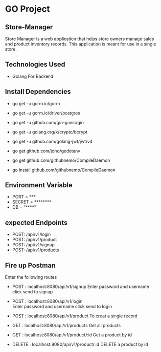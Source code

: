 # GO Project

## Store-Manager
Store Manager is a web application that helps store owners manage sales and product inventory records. This application is meant for use in a single store.

## Technologies Used

   - Golang For Backend


## Install Dependencies
- go get -u gorm.io/gorm

- go get -u gorm.io/driver/postgres

- go get -u github.com/gin-gonic/gin

- go get -u golang.org/x/crypto/bcrypt

- go get -u github.com/golang-jwt/jwt/v4

- go get github.com/joho/godotenv

- go get github.com/githubnemo/CompileDaemon

- go install github.com/githubnemo/CompileDaemon


## Environment Variable
- PORT = ***
- SECRET = ********
- DB = "****"


## expected Endpoints
  - POST: /api/v1/login
  - POST: /api/v1/product
  - POST: /api/v1/signup
  - POST: /api/v1/products

## Fire up Postman
  Enter the following routes
  - POST : localhost:8080/api/v1/signup 
        Enter password and username click send to signup

 - POST : localhost:8080/api/v1/login  
        Enter password and username click send to login 

 - POST : localhost:8080/api/v1/product
        To creat a single record

 - GET : localhost:8080/api/v1/products
        Get all products

 - GET : localhost:8080/api/v1/product/:id
        Get a product by id

- DELETE : localhost:8080/api/v1/product/:id
        DELETE a product by id